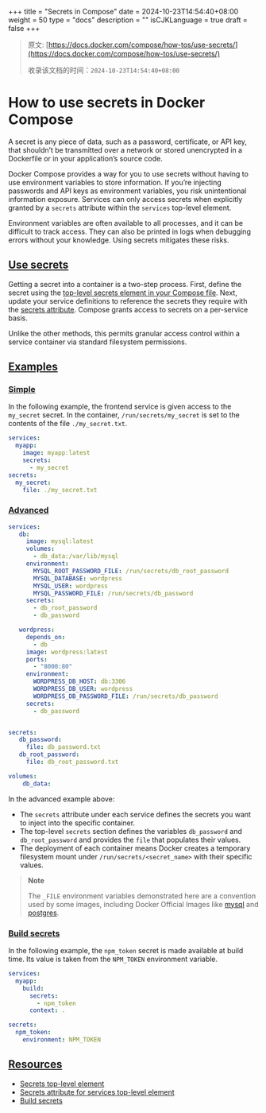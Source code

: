 +++
title = "Secrets in Compose"
date = 2024-10-23T14:54:40+08:00
weight = 50
type = "docs"
description = ""
isCJKLanguage = true
draft = false
+++

> 原文: [https://docs.docker.com/compose/how-tos/use-secrets/](https://docs.docker.com/compose/how-tos/use-secrets/)
>
> 收录该文档的时间：`2024-10-23T14:54:40+08:00`

# How to use secrets in Docker Compose

A secret is any piece of data, such as a password, certificate, or API key, that shouldn’t be transmitted over a network or stored unencrypted in a Dockerfile or in your application’s source code.

Docker Compose provides a way for you to use secrets without having to use environment variables to store information. If you’re injecting passwords and API keys as environment variables, you risk unintentional information exposure. Services can only access secrets when explicitly granted by a `secrets` attribute within the `services` top-level element.

Environment variables are often available to all processes, and it can be difficult to track access. They can also be printed in logs when debugging errors without your knowledge. Using secrets mitigates these risks.

## [Use secrets](https://docs.docker.com/compose/how-tos/use-secrets/#use-secrets)

Getting a secret into a container is a two-step process. First, define the secret using the [top-level secrets element in your Compose file](https://docs.docker.com/reference/compose-file/secrets/). Next, update your service definitions to reference the secrets they require with the [secrets attribute](https://docs.docker.com/reference/compose-file/services/#secrets). Compose grants access to secrets on a per-service basis.

Unlike the other methods, this permits granular access control within a service container via standard filesystem permissions.

## [Examples](https://docs.docker.com/compose/how-tos/use-secrets/#examples)

### [Simple](https://docs.docker.com/compose/how-tos/use-secrets/#simple)

In the following example, the frontend service is given access to the `my_secret` secret. In the container, `/run/secrets/my_secret` is set to the contents of the file `./my_secret.txt`.



```yaml
services:
  myapp:
    image: myapp:latest
    secrets:
      - my_secret
secrets:
  my_secret:
    file: ./my_secret.txt
```

### [Advanced](https://docs.docker.com/compose/how-tos/use-secrets/#advanced)



```yaml
services:
   db:
     image: mysql:latest
     volumes:
       - db_data:/var/lib/mysql
     environment:
       MYSQL_ROOT_PASSWORD_FILE: /run/secrets/db_root_password
       MYSQL_DATABASE: wordpress
       MYSQL_USER: wordpress
       MYSQL_PASSWORD_FILE: /run/secrets/db_password
     secrets:
       - db_root_password
       - db_password

   wordpress:
     depends_on:
       - db
     image: wordpress:latest
     ports:
       - "8000:80"
     environment:
       WORDPRESS_DB_HOST: db:3306
       WORDPRESS_DB_USER: wordpress
       WORDPRESS_DB_PASSWORD_FILE: /run/secrets/db_password
     secrets:
       - db_password


secrets:
   db_password:
     file: db_password.txt
   db_root_password:
     file: db_root_password.txt

volumes:
    db_data:
```

In the advanced example above:

- The `secrets` attribute under each service defines the secrets you want to inject into the specific container.
- The top-level `secrets` section defines the variables `db_password` and `db_root_password` and provides the `file` that populates their values.
- The deployment of each container means Docker creates a temporary filesystem mount under `/run/secrets/<secret_name>` with their specific values.

> **Note**
>
> 
>
> The `_FILE` environment variables demonstrated here are a convention used by some images, including Docker Official Images like [mysql](https://hub.docker.com/_/mysql) and [postgres](https://hub.docker.com/_/postgres).

### [Build secrets](https://docs.docker.com/compose/how-tos/use-secrets/#build-secrets)

In the following example, the `npm_token` secret is made available at build time. Its value is taken from the `NPM_TOKEN` environment variable.



```yaml
services:
  myapp:
    build:
      secrets:
        - npm_token
      context: .

secrets:
  npm_token:
    environment: NPM_TOKEN
```

## [Resources](https://docs.docker.com/compose/how-tos/use-secrets/#resources)

- [Secrets top-level element](https://docs.docker.com/reference/compose-file/secrets/)
- [Secrets attribute for services top-level element](https://docs.docker.com/reference/compose-file/services/#secrets)
- [Build secrets](https://docs.docker.com/build/building/secrets/)
